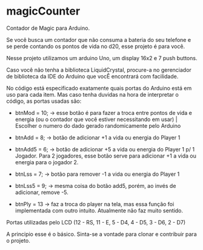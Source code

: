 # magicCounter
Contador de Magic para Arduino.

Se você busca um contador que não consuma a bateria do seu telefone e se perde contando os pontos de vida no d20, esse projeto é para você.

Nesse projeto utilizamos um arduino Uno, um display 16x2 e 7 push buttons.

Caso você não tenha a biblioteca LiquidCrystal, procure-a no gerenciador de biblioteca da IDE do Arduino que vocÊ encontrará com facilidade.

No código está especificado exatamente quais portas do Arduino está em uso para cada item. Mas caso tenha duvidas na hora de interpretar o código, as portas usadas são:

- btnMod = 10; -> esse botão é para fazer a troca entre pontos de vida e energia (ou o contador que você estiver necessitando em usar) | Escolher o numero do dado gerado randomicamente pelo Arduino

- btnAdd = 8; -> botão de adicionar +1 a vida ou energia do Player 1

- btnAdd5 = 6; -> botão de adicionar +5 a vida ou energia do Player 1 p/ 1 Jogador. Para 2 jogadores, esse botão serve para adicionar +1 a vida ou energia para o jogador 2.

- btnLss = 7; -> botão para remover -1 a vida ou energia do Player 1

- btnLss5 = 9; -> mesma coisa do botão add5, porém, ao invés de adicionar, remove -5.

- btnPly = 13 -> faz a troca do player na tela, mas essa função foi implementada com outro intuito. Atualmente não faz muito sentido.

Portas utilizadas pelo LCD (12 - RS, 11 - E, 5 - D4, 4 - D5, 3 - D6, 2 - D7)

A principio esse é o básico. Sinta-se a vontade para clonar e contribuir para o projeto.
